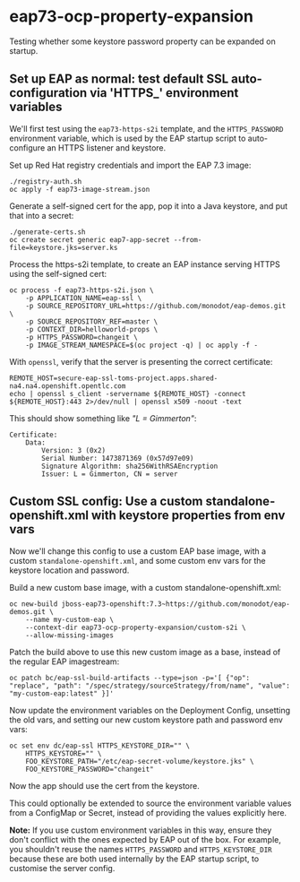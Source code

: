# eap73-ocp-property-expansion

Testing whether some keystore password property can be expanded on startup.

## Set up EAP as normal: test default SSL auto-configuration via 'HTTPS_' environment variables

We'll first test using the `eap73-https-s2i` template, and the `HTTPS_PASSWORD` environment variable, which is used by the EAP startup script to auto-configure an HTTPS listener and keystore.

Set up Red Hat registry credentials and import the EAP 7.3 image:

    ./registry-auth.sh
    oc apply -f eap73-image-stream.json

Generate a self-signed cert for the app, pop it into a Java keystore, and put that into a secret:

    ./generate-certs.sh
    oc create secret generic eap7-app-secret --from-file=keystore.jks=server.ks

Process the https-s2i template, to create an EAP instance serving HTTPS using the self-signed cert:

    oc process -f eap73-https-s2i.json \ 
        -p APPLICATION_NAME=eap-ssl \ 
        -p SOURCE_REPOSITORY_URL=https://github.com/monodot/eap-demos.git \ 
        -p SOURCE_REPOSITORY_REF=master \ 
        -p CONTEXT_DIR=helloworld-props \ 
        -p HTTPS_PASSWORD=changeit \ 
        -p IMAGE_STREAM_NAMESPACE=$(oc project -q) | oc apply -f -

With `openssl`, verify that the server is presenting the correct certificate:

    REMOTE_HOST=secure-eap-ssl-toms-project.apps.shared-na4.na4.openshift.opentlc.com
    echo | openssl s_client -servername ${REMOTE_HOST} -connect ${REMOTE_HOST}:443 2>/dev/null | openssl x509 -noout -text

This should show something like _"L = Gimmerton"_:

    Certificate:
        Data:
            Version: 3 (0x2)
            Serial Number: 1473871369 (0x57d97e09)
            Signature Algorithm: sha256WithRSAEncryption
            Issuer: L = Gimmerton, CN = server

## Custom SSL config: Use a custom standalone-openshift.xml with keystore properties from env vars

Now we'll change this config to use a custom EAP base image, with a custom `standalone-openshift.xml`, and some custom env vars for the keystore location and password.

Build a new custom base image, with a custom standalone-openshift.xml:

    oc new-build jboss-eap73-openshift:7.3~https://github.com/monodot/eap-demos.git \ 
        --name my-custom-eap \ 
        --context-dir eap73-ocp-property-expansion/custom-s2i \ 
        --allow-missing-images 

Patch the build above to use this new custom image as a base, instead of the regular EAP imagestream:

    oc patch bc/eap-ssl-build-artifacts --type=json -p='[ {"op": "replace", "path": "/spec/strategy/sourceStrategy/from/name", "value": "my-custom-eap:latest" }]'

Now update the environment variables on the Deployment Config, unsetting the old vars, and setting our new custom keystore path and password env vars:

    oc set env dc/eap-ssl HTTPS_KEYSTORE_DIR="" \ 
        HTTPS_KEYSTORE="" \ 
        FOO_KEYSTORE_PATH="/etc/eap-secret-volume/keystore.jks" \ 
        FOO_KEYSTORE_PASSWORD="changeit"

Now the app should use the cert from the keystore.

This could optionally be extended to source the environment variable values from a ConfigMap or Secret, instead of providing the values explicitly here.

**Note:** If you use custom environment variables in this way, ensure they don't conflict with the ones expected by EAP out of the box. For example, you shouldn't reuse the names `HTTPS_PASSWORD` and `HTTPS_KEYSTORE_DIR` because these are both used internally by the EAP startup script, to customise the server config.
